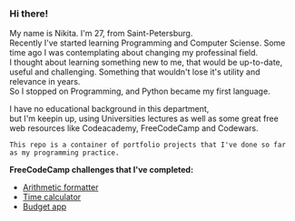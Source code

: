 ### Hi there!

My name is Nikita. I'm 27, from Saint-Petersburg.  
Recently I've started learning Programming and Computer Sciense. Some time ago I was contemplating about changing my professinal field.  
I thought about learning something new to me, that would be up-to-date, useful and challenging. Something that wouldn't
lose it's utility and relevance in years.  
So I stopped on Programming, and Python became my first language.  


I have no educational background in this department,  
but I'm keepin up, using Universities lectures as well as some great free web resources like Codeacademy, FreeCodeCamp and Codewars.  

```This repo is a container of portfolio projects that I've done so far as my programming practice.  ```


**FreeCodeCamp challenges that I've completed:**

* [Arithmetic formatter](https://github.com/Sheihesinusslon/portfolio-apps/tree/master/FreeCodeCamp/Arithmetic%20formatter)
* [Time calculator](https://github.com/Sheihesinusslon/portfolio-apps/tree/master/FreeCodeCamp/Time%20calculator)
* [Budget app](https://github.com/Sheihesinusslon/portfolio-apps/tree/master/FreeCodeCamp/Budget%20app)

